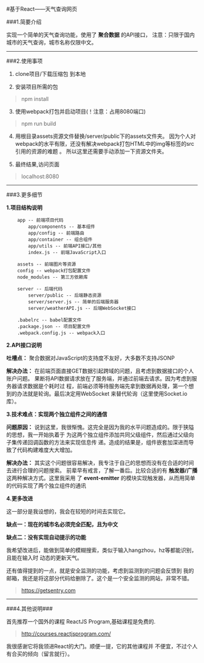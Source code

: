 #基于React——天气查询网页

###1.简要介绍

实现一个简单的天气查询功能，使用了 **聚合数据** 的API接口，
注意：只限于国内城市的天气查询，城市名称仅限中文。

---

###2.使用事项
1. clone项目/下载压缩包 到本地

2. 安装项目所需的包 
> npm install

3. 使用webpack打包并启动项目(！注意：占用8080端口)
>npm run build

4. 用根目录assets资源文件替换/server/public下的assets文件夹。
因为个人对webpack的水平有限，还没有解决webpack打包HTML中的img等标签的src引用的资源的难题 。
所以这里还需要手动添加一下资源文件夹。

5. 最终结果,访问页面
>localhost:8080

---

###3.更多细节

**1.项目结构说明**

```text
    app -- 前端项目代码
        app/components -- 基本组件
        app/config -- 前端路由
        app/container -- 组合组件
        app/utils -- 前端API接口/其他
        index.js -- 前端JavaScript入口
    
    assets -- 前端图片等资源
    config -- webpack打包配置文件
    node_modules -- 第三方依赖库
    
    server -- 后端代码
        server/public -- 后端静态资源
        server/server.js -- 简单的后端服务器
        server/weatherAPI.js -- 后端WebSocket接口
    
    .babelrc -- babel配置文件
    .package.json -- 项目配置文件
    .webpack.config.js -- webpack入口
```

**2.API接口说明**

 **吐槽点：** 聚合数据对JavaScript的支持度不友好，大多数不支持JSONP
 
 **解决办法：** 在前端页面直接GET数据引起跨域的问题，且考虑到数据接口的个人账户问题。
 果断将API数据请求放在了服务端，并通过前端去请求。因为考虑到服务器请求数据是个耗时过
 程，前端必须等待服务端先拿到数据再处理，第一个想到的办法就是轮询。最后决定用WebSocket
 来替代轮询（这里使用Socket.io库）。
 
 **3.技术难点：实现两个独立组件之间的通信**
 
 **问题原因：**
 说到这里，我很惭愧。这完全是因为我的水平问题造成的。限于狭隘的思想，我一开始执着于
 为这两个独立组件添加共同父级组件，然后通过父级向子集传递回调函数的方法来实现信息传
 递。造成的结果是，组件嵌套加深进而导致了代码构建难度大大增加。
 
 **解决办法：**
 其实这个问题很容易解决，我专注于自己的思想而没有在合适的时间去进行合理的问题搜索。
 前辈早有戒言，了解一番后。比较合适的有 **触发器/广播** 这两种解决方式。这里我采用
 了 **event-emitter** 的模块实现触发器，从而用简单的代码实现了两个独立组件的通讯
 
 **4.更多改进**
 
 这一部分是我设想的，我会在较短的时间去实现它。
 
 **缺点一：现在的城市名必须完全匹配，且为中文**
 
 **缺点二：没有实现自动提示的功能**
 
 
 我希望改进后，能做到简单的模糊搜索，类似于输入hangzhou，hz等都能识别，且能在输入时
 动态的更新天气。
 
 还有值得提到的一点，就是安全监测的功能，考虑到监测到的问题会反馈到
 我的邮箱，我还是将这部分代码给删除了。这个是一个安全监测的网站，非常不错。
 >https://getsentry.com
 
 ---
 
###4.其他说明###
 
 首先推荐一个国外的课程 ReactJS Program,基础课程是免费的.
 >http://courses.reactjsprogram.com/
 
 我很感谢它将我领进React的大门。顺便一提，它的其他课程并
 不便宜，不过个人有合买的倾向（留言就行）。
 
 

 
 
 
 
 
 
 
 
 
 




  
  
 
